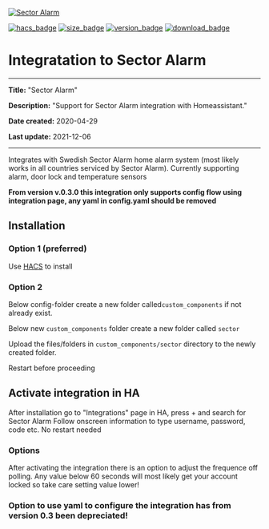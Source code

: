 [![Sector Alarm](https://github.com/gjohansson-ST/sector/blob/master/logos/logo.png)](https://www.sectoralarm.se/)

[![hacs_badge](https://img.shields.io/badge/HACS-Default-orange.svg?style=for-the-badge&cacheSeconds=3600)](https://github.com/custom-components/hacs)
[![size_badge](https://img.shields.io/github/repo-size/gjohansson-ST/sector?style=for-the-badge&cacheSeconds=3600)](https://github.com/gjohansson-ST/sector)
[![version_badge](https://img.shields.io/github/v/release/gjohansson-ST/sector?label=Latest%20release&style=for-the-badge&cacheSeconds=3600)](https://github.com/gjohansson-ST/sector/releases/latest)
[![download_badge](https://img.shields.io/github/downloads/gjohansson-ST/sector/total?style=for-the-badge&cacheSeconds=3600)](https://github.com/gjohansson-ST/sector/releases/latest)


# Integratation to Sector Alarm
---
**Title:** "Sector Alarm"

**Description:** "Support for Sector Alarm integration with Homeassistant."

**Date created:** 2020-04-29

**Last update:** 2021-12-06

---

Integrates with Swedish Sector Alarm home alarm system (most likely works in all countries serviced by Sector Alarm).
Currently supporting alarm, door lock and temperature sensors

**From version v.0.3.0 this integration only supports config flow using integration page, any yaml in config.yaml should be removed**

## Installation

### Option 1 (preferred)

Use [HACS](https://hacs.xyz/) to install

### Option 2

Below config-folder create a new folder called`custom_components` if not already exist.

Below new `custom_components` folder create a new folder called `sector`

Upload the files/folders in `custom_components/sector` directory to the newly created folder.

Restart before proceeding

## Activate integration in HA

After installation go to "Integrations" page in HA, press + and search for Sector Alarm
Follow onscreen information to type username, password, code etc.
No restart needed

### Options

After activating the integration there is an option to adjust the frequence off polling.
Any value below 60 seconds will most likely get your account locked so take care setting value lower!

### Option to use yaml to configure the integration has from version 0.3 been depreciated!
